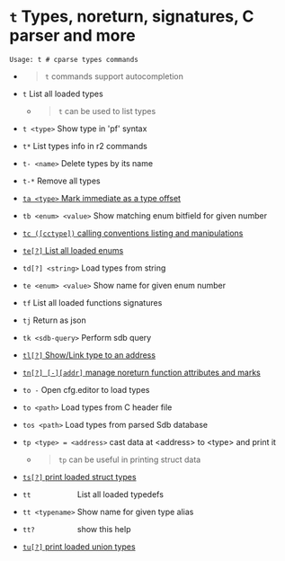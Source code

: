 <!-- TITLE: t -->

#  `t` Types, noreturn, signatures, C parser and more


```
Usage: t # cparse types commands
```

- > `t` commands support autocompletion

- `t` List all loaded types
	- > `t` can be used to list types
- `t <type>` Show type in 'pf' syntax
- `t*` List types info in r2 commands
- `t- <name>` Delete types by its name
- `t-*` Remove all types

- [ `ta <type>` Mark immediate as a type offset](/options/t/ta-type)

- `tb <enum> <value>` Show matching enum bitfield for given number

- [ `tc ([cctype])` calling conventions listing and manipulations](/options/t/tc-cctype)

- [ `te[?]` List all loaded enums](/options/t/te-list)
- `td[?] <string>` Load types from string
- `te <enum> <value>` Show name for given enum number
- `tf` List all loaded functions signatures
- `tj` Return as json
- `tk <sdb-query>` Perform sdb query

- [ `tl[?]` Show/Link type to an address](/options/t/tl-show)

- [ `tn[?] [-][addr]` manage noreturn function attributes and marks](/options/t/tn-addr)

- `to -` Open cfg.editor to load types
- `to <path>` Load types from C header file
- `tos <path>` Load types from parsed Sdb database
- `tp <type> = <address>` cast data at \<address\> to \<type\> and print it
	- > `tp` can be useful in printing struct data

- [ `ts[?]` print loaded struct types](/options/t/ts-print)
- `tt           `  List all loaded typedefs
- `tt <typename>`  Show name for given type alias
- `tt?          `  show this help

- [`tu[?]` print loaded union types](/options/t/tu)

<p hidden>t- ta tb tc te td tf tk tl tn to tos tp ts tu tt</p>